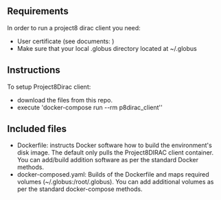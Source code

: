 ## Requirements
In order to run a project8 dirac client you need:
- User certificate (see documents: )
- Make sure that your local .globus directory located at ~/.globus 

## Instructions
To setup Project8Dirac client:
- download the files from this repo.
- execute 'docker-compose run --rm p8dirac_client''

## Included files

* Dockerfile: instructs Docker software how to build the environment's disk image. The default only pulls the Project8DIRAC client container. You can add/build addition software as per the standard Docker methods.  
* docker-composed.yaml: Builds of the Dockerfile and maps required volumes (~/.globus:/root/.globus). You can add additional volumes as per the standard docker-compose methods.

